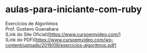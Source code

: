 # aulas-para-iniciante-com-ruby

Exercícios de Algoritmos<br/>
Prof. Gustavo Guanabara<br/>
(Link do Site Oficial)[https://www.cursoemvideo.com/]<br/>
(Link do PDF)[https://www.cursoemvideo.com/wp-content/uploads/2019/08/exercicios-algoritmos.pdf]
